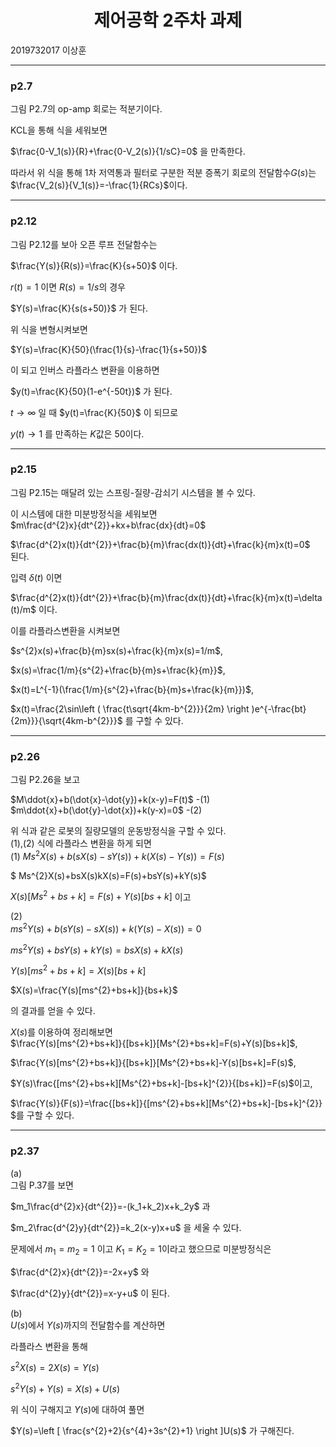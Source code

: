 # **<center>제어공학 2주차 과제**</center>  
2019732017 이상훈

---
### p2.7
그림 P2.7의 op-amp 회로는 적분기이다.

KCL을 통해 식을 세워보면

$\frac{0-V_1(s)}{R}+\frac{0-V_2(s)}{1/sC}=0$ 을 만족한다.  


따라서 위 식을 통해 1차 저역통과 필터로 구분한 적분 증폭기 회로의 전달함수$G(s)$는 $\frac{V_2(s)}{V_1(s)}=-\frac{1}{RCs}$이다.

---

### p2.12
그림 P2.12를 보아 오픈 루프 전달함수는

$\frac{Y(s)}{R(s)}=\frac{K}{s+50}$ 이다.  

$r(t)=1$ 이면 $R(s) = 1/s$의 경우  

$Y(s)=\frac{K}{s(s+50)}$ 가 된다.

위 식을 변형시켜보면  

$Y(s)=\frac{K}{50}(\frac{1}{s}-\frac{1}{s+50})$  

이 되고 인버스 라플라스 변환을 이용하면  

$y(t)=\frac{K}{50}(1-e^{-50t})$ 가 된다.  

$t\rightarrow \infty$ 일 때 $y(t)=\frac{K}{50}$ 이 되므로  

$y(t)\rightarrow1$ 를 만족하는 $K$값은 $50$이다.

---
### p2.15
그림 P2.15는 매달려 있는 스프링-질량-감쇠기 시스템을 볼 수 있다.  

이 시스템에 대한 미분방정식을 세워보면  
$m\frac{d^{2}x}{dt^{2}}+kx+b\frac{dx}{dt}=0$  

$\frac{d^{2}x(t)}{dt^{2}}+\frac{b}{m}\frac{dx(t)}{dt}+\frac{k}{m}x(t)=0$  
된다.  

입력 $\delta (t)$ 이면  

$\frac{d^{2}x(t)}{dt^{2}}+\frac{b}{m}\frac{dx(t)}{dt}+\frac{k}{m}x(t)=\delta (t)/m$ 이다.  

 이를 라플라스변환을 시켜보면  

$s^{2}x(s)+\frac{b}{m}sx(s)+\frac{k}{m}x(s)=1/m$,

$x(s)=\frac{1/m}{s^{2}+\frac{b}{m}s+\frac{k}{m}}$,  

$x(t)=L^{-1}(\frac{1/m}{s^{2}+\frac{b}{m}s+\frac{k}{m}})$,  

$x(t)=\frac{2\sin\left ( \frac{t\sqrt{4km-b^{2}}}{2m} \right )e^{-\frac{bt}{2m}}}{\sqrt{4km-b^{2}}}$
를 구할 수 있다.  



---
### p2.26
그림 P2.26을 보고   


$M\ddot{x}+b(\dot{x}-\dot{y})+k(x-y)=F(t)$ -(1)  
$m\ddot{x}+b(\dot{y}-\dot{x})+k(y-x)=0$ -(2)  

위 식과 같은 로봇의 질량모델의 운동방정식을 구할 수 있다.  
(1),(2) 식에 라플라스 변환을 하게 되면  
(1)
$Ms^{2}X(s)+b(sX(s)-sY(s))+k(X(s)-Y(s))=F(s)$  

$ Ms^{2}X(s)+bsX(s)kX(s)=F(s)+bsY(s)+kY(s)$  

$X(s)[Ms^{2}+bs+k]=F(s)+Y(s)[bs+k]$  이고

(2)  
$ms^{2}Y(s)+b(sY(s)-sX(s))+k(Y(s)-X(s))=0$  

$ms^{2}Y(s)+bsY(s)+kY(s)=bsX(s)+kX(s)$  

$Y(s)[ms^{2}+bs+k]=X(s)[bs+k]$  

$X(s)=\frac{Y(s)[ms^{2}+bs+k]}{bs+k}$

의 결과를 얻을 수 있다.  

$X(s)$를 이용하여 정리해보면  
$\frac{Y(s)[ms^{2}+bs+k]}{[bs+k]}[Ms^{2}+bs+k]=F(s)+Y(s)[bs+k]$,  

$\frac{Y(s)[ms^{2}+bs+k]}{[bs+k]}[Ms^{2}+bs+k]-Y(s)[bs+k]=F(s)$,  

$Y(s)\frac{[ms^{2}+bs+k][Ms^{2}+bs+k]-[bs+k]^{2}}{[bs+k]}=F(s)$이고,  

$\frac{Y(s)}{F(s)}=\frac{[bs+k]}{[ms^{2}+bs+k][Ms^{2}+bs+k]-[bs+k]^{2}}
$를 구할 수 있다.

---
### p2.37
(a)  
그림 P.37를 보면  

$m_1\frac{d^{2}x}{dt^{2}}=-(k_1+k_2)x+k_2y$ 과  

$m_2\frac{d^{2}y}{dt^{2}}=k_2(x-y)x+u$ 을 세울 수 있다.  

문제에서 $m_1=m_2=1$ 이고 $K_1=K_2=1$이라고 했으므로 미분방정식은  

$\frac{d^{2}x}{dt^{2}}=-2x+y$ 와  

$\frac{d^{2}y}{dt^{2}}=x-y+u$ 이 된다.  

(b)  
$U(s)$에서 $Y(s)$까지의 전달함수를 계산하면  

라플라스 변환을 통해

$s^{2}X(s)=2X(s)=Y(s)$  

$s^{2}Y(s)+Y(s)=X(s)+U(s)$  

위 식이 구해지고 $Y(s)$에 대하여 풀면  

$Y(s)=\left [ \frac{s^{2}+2}{s^{4}+3s^{2}+1} \right ]U(s)$  가 구해진다.




